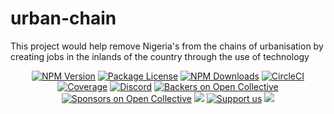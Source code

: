 # urban-chain
This project would help remove Nigeria's from the chains of urbanisation by creating jobs in the inlands of the country through the use of technology

<p align="center">
<a href="#" target="_blank"><img src="https://img.shields.io/npm/v/@nestjs/core.svg" alt="NPM Version" /></a>
<a href="#" target="_blank"><img src="https://img.shields.io/npm/l/@nestjs/core.svg" alt="Package License" /></a>
<a href="#" target="_blank"><img src="https://img.shields.io/npm/dm/@nestjs/common.svg" alt="NPM Downloads" /></a>
<a href="#"target="_blank"><img src="https://img.shields.io/circleci/build/github/nestjs/nest/master" alt="CircleCI" /></a>
<a href="#" target="_blank"><img src="https://coveralls.io/repos/github/nestjs/nest/badge.svg?branch=master#9" alt="Coverage" /></a>
<a href="#" target="_blank"><img src="https://img.shields.io/badge/discord-online-brightgreen.svg" alt="Discord"/></a>
<a href="#" target="_blank"><img src="https://opencollective.com/nest/backers/badge.svg" alt="Backers on Open Collective" /></a>
<a href="#" target="_blank"><img src="https://opencollective.com/nest/sponsors/badge.svg" alt="Sponsors on Open Collective" /></a>
<a href="#" target="_blank"><img src="https://img.shields.io/badge/Donate-PayPal-ff3f59.svg"/></a>
<a href="https://opencollective.com/"  target="_blank"><img src="https://img.shields.io/badge/Support%20us-Open%20Collective-41B883.svg" alt="Support us"></a>
<a href="https://twitter.com/" target="_blank"><img src="https://img.shields.io/twitter/follow/nestframework.svg?style=social&label=Follow"></a>
</p>



